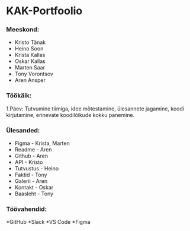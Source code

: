# KAK-Portfoolio
### Meeskond:
* Kristo Tänak
* Heino Soon
* Krista Kallas
* Oskar Kallas
* Marten Saar
* Tony Vorontsov
* Aren Ansper

### Töökäik:
1.Päev: Tutvumine tiimiga, idee mõtestamine, ülesannete jagamine, koodi kirjutamine, erinevate koodilõikude kokku panemine.

### Ülesanded:
* Figma - Krista, Marten
* Readme - Aren
* Github - Aren
* API - Kristo
* Tutvustus - Heino
* Faktid - Tony
* Galerii - Aren
* Kontakt - Oskar
* Baasleht - Tony

### Töövahendid:
*GitHub
*Slack
*VS Code
*Figma
